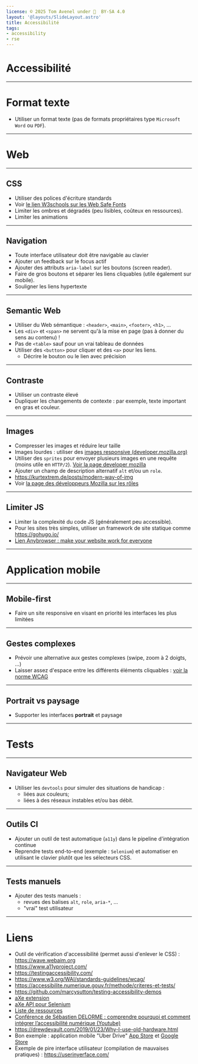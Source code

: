 ```yaml
---
license: © 2025 Tom Avenel under 󰵫  BY-SA 4.0
layout: '@layouts/SlideLayout.astro'
title: Accessibilité
tags:
- accessibility
- rse
---
```


<!-- _class: titre lead -->

# Accessibilité

---

# Format texte

- Utiliser un format texte (pas de formats propriétaires type `Microsoft Word` ou `PDF`).

---

<!-- _class: titre lead -->

# Web

---

## CSS

- Utiliser des polices d'écriture standards
- Voir [le lien W3schools sur les Web Safe Fonts](https://www.w3schools.com/cssref/css_websafe_fonts.php)
- Limiter les ombres et dégradés (peu lisibles, coûteux en ressources).
- Limiter les animations

---

## Navigation

- Toute interface utilisateur doit être navigable au clavier
- Ajouter un feedback sur le focus actif
- Ajouter des attributs `aria-label` sur les boutons (screen reader).
- Faire de gros boutons et séparer les liens cliquables (utile également sur mobile).
- Souligner les liens hypertexte

---

## Semantic Web

- Utiliser du Web sémantique : `<header>`, `<main>`, `<footer>`, `<h1>`, ...
- Les `<div>` et `<span>` ne servent qu'à la mise en page (pas à donner du sens au contenu) !
- Pas de `<table>` sauf pour un vrai tableau de données
- Utiliser des `<button>` pour cliquer et des `<a>` pour les liens.
  - Décrire le bouton ou le lien avec précision

---

## Contraste

- Utiliser un contraste élevé
- Dupliquer les changements de contexte : par exemple, texte important en gras et couleur.

---

## Images

- Compresser les images et réduire leur taille
- Images lourdes : utiliser des [images responsive (developer.mozilla.org)](https://developer.mozilla.org/en-US/docs/Learn/HTML/Multimedia_and_embedding/Responsive_images)
- Utiliser des `sprites` pour envoyer plusieurs images en une requête (moins utile en `HTTP/2`). [Voir la page developer mozilla](https://developer.mozilla.org/fr/docs/Web/CSS/CSS_Images/Implementing_image_sprites_in_CSS)
- Ajouter un champ de description alternatif `alt` et/ou un `role`.
- <https://kurtextrem.de/posts/modern-way-of-img>
- Voir [la page des développeurs Mozilla sur les rôles](https://developer.mozilla.org/en-US/docs/Web/Accessibility/ARIA/Roles/img_role)


---

## Limiter JS

- Limiter la complexité du code JS (généralement peu accessible).
- Pour les sites très simples, utiliser un framework de site statique comme <https://gohugo.io/>
- [Lien Anybrowser : make your website work for everyone](https://anybrowser.org/campaign/)

---

<!-- _class: titre lead -->

# Application mobile

---

## Mobile-first

- Faire un site responsive en visant en priorité les interfaces les plus limitées

---

## Gestes complexes

- Prévoir une alternative aux gestes complexes (swipe, zoom à 2 doigts, ...)
- Laisser assez d'espace entre les différents éléments cliquables : [voir la norme WCAG](https://www.w3.org/WAI/WCAG22/Understanding/target-size-enhanced.html)

---

## Portrait vs paysage

- Supporter les interfaces **portrait** et paysage

---

<!-- _class: titre lead -->

# Tests

---

## Navigateur Web

- Utiliser les `devtools` pour simuler des situations de handicap :
  - liées aux couleurs;
  - liées à des réseaux instables et/ou bas débit.

---

## Outils CI

- Ajouter un outil de test automatique (`a11y`) dans le pipeline d'intégration continue
- Reprendre tests end-to-end (exemple : `Selenium`) et automatiser en utilisant le clavier plutôt que les sélecteurs CSS.

---

## Tests manuels

- Ajouter des tests manuels :
  - revues des balises `alt`, `role`, `aria-*`, ...
  - "vrai" test utilisateur

---

<!-- class: liens -->

# Liens

- Outil de vérification d'accessibilité (permet aussi d'enlever le CSS) : <https://wave.webaim.org>
- <https://www.a11yproject.com/>
- <https://testingaccessibility.com/>
- <https://www.w3.org/WAI/standards-guidelines/wcag/>
- <https://accessibilite.numerique.gouv.fr/methode/criteres-et-tests/>
- <https://github.com/marcysutton/testing-accessibility-demos>
- [aXe extension](https://www.deque.com/axe/)
- [aXe API pour Selenium](https://github.com/dequelabs/axe-core-npm/tree/develop/packages/webdriverjs)
- [Liste de ressources](https://ideance.net/blog/467/accessibilite-ux-ui-design/)
- [Conférence de Sébastien DELORME : comprendre pourquoi et comment intégrer l’accessibilité numérique (Youtube)](https://www.youtube.com/watch?v=UA_kfsvi_dg)
- <https://drewdevault.com/2019/01/23/Why-I-use-old-hardware.html>
- Bon exemple : application mobile "Uber Drive" [App Store](https://apps.apple.com/fr/app/uber-commander-une-course/id368677368) et [Google Store](https://play.google.com/store/apps/details?id=com.ubercab&hl=fr&gl=US)
- Exemple de pire interface utilisateur (compilation de mauvaises pratiques) : <https://userinyerface.com/>

